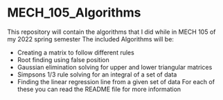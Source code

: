 # MECH_105_Algorithms
This repository will contain the algorithms that I did while in MECH 105 of my 2022 spring semester
The included Algorithms will be: 
* Creating a matrix to follow different rules
* Root finding using false position
* Gaussian elimination solving for upper and lower triangular matrices
* Simpsons 1/3 rule solving for an integral of a set of data
* Finding the linear regression line from a given set of data
For each of these you can read the README file for more information
